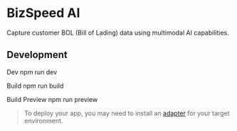 # BizSpeed AI

Capture customer BOL (Bill of Lading) data using multimodal AI capabilities.


## Development

Dev
npm run dev

Build
npm run build

Build Preview
npm run preview

> To deploy your app, you may need to install an [adapter](https://svelte.dev/docs/kit/adapters) for your target environment.
